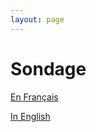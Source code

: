 ```yaml
---
layout: page
---
```


# Sondage

[En Fran&ccedil;ais](https://bureaudanslesarbres.typeform.com/to/pR4g2I)

[In English](https://bureaudanslesarbres.typeform.com/to/MVRbOm)

